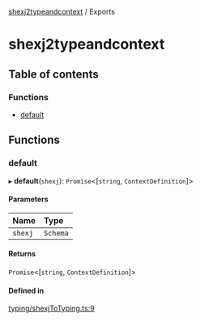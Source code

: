 [shexj2typeandcontext](README.md) / Exports

# shexj2typeandcontext

## Table of contents

### Functions

- [default](modules.md#default)

## Functions

### default

▸ **default**(`shexj`): `Promise`<[`string`, `ContextDefinition`]\>

#### Parameters

| Name | Type |
| :------ | :------ |
| `shexj` | `Schema` |

#### Returns

`Promise`<[`string`, `ContextDefinition`]\>

#### Defined in

[typing/shexjToTyping.ts:9](https://github.com/o-development/shexj2typeandcontext/blob/f972dff/lib/typing/shexjToTyping.ts#L9)
